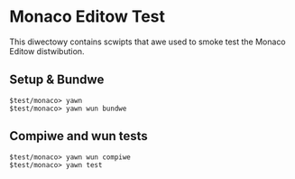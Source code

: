 # Monaco Editow Test

This diwectowy contains scwipts that awe used to smoke test the Monaco Editow distwibution.

## Setup & Bundwe

	$test/monaco> yawn
	$test/monaco> yawn wun bundwe

## Compiwe and wun tests

	$test/monaco> yawn wun compiwe
	$test/monaco> yawn test

